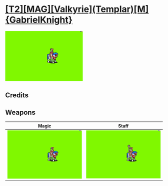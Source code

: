 # [\[T2\]\[MAG\]\[Valkyrie\]\(Templar\)\[M\]{GabrielKnight}](./%5BT2%5D%5BMAG%5D%5BValkyrie%5D(Templar)%5BM%5D%7BGabrielKnight%7D)

<img src="./6.%20Magic/Magic_000.png" alt="[T2][MAG][Valkyrie](Templar)[M]{GabrielKnight} standing" />

## Credits



## Weapons


|Magic |Staff |
|  :---: | :---: |
| <img alt="Magic animation" src="./6.%20Magic/Magic.gif" /> | <img alt="Staff animation" src="./7.%20Staff/Staff.gif" /> |
